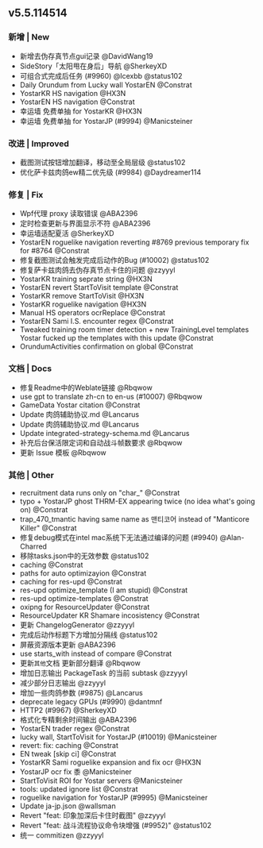 ## v5.5.114514

### 新增 | New

* 新增去伪存真节点gui记录 @DavidWang19
* SideStory「太阳甩在身后」导航 @SherkeyXD
* 可组合式完成后任务 (#9960) @Icexbb @status102
* Daily Orundum from Lucky wall YostarEN @Constrat
* YostarKR HS navigation @HX3N
* YostarEN HS navigation @Constrat
* 幸运墙 免费单抽 for YostarKR @HX3N
* 幸运墙 免费单抽 for YostarJP (#9994) @Manicsteiner

### 改进 | Improved

* 截图测试按钮增加翻译，移动至全局层级 @status102
* 优化萨卡兹肉鸽ew精二优先级 (#9984) @Daydreamer114

### 修复 | Fix

* Wpf代理 proxy 读取错误 @ABA2396
* 定时检查更新与界面显示不符 @ABA2396
* 幸运墙适配夏活 @SherkeyXD
* YostarEN roguelike navigation reverting #8769  previous temporary fix for #8764 @Constrat
* 修复截图测试会触发完成后动作的Bug (#10002) @status102
* 修复萨卡兹肉鸽去伪存真节点卡住的问题 @zzyyyl
* YostarKR training seprate string @HX3N
* YostarEN revert StartToVisit template @Constrat
* YostarKR remove StartToVisit @HX3N
* YostarKR roguelike navigation @HX3N
* Manual HS operators ocrReplace @Constrat
* YostarEN Sami I.S. encounter regex @Constrat
* Tweaked training room timer detection + new TrainingLevel templates Yostar fucked up the templates with this update @Constrat
* OrundumActivities confirmation on global @Constrat

### 文档 | Docs

* 修复Readme中的Weblate链接 @Rbqwow
* use gpt to translate zh-cn to en-us (#10007) @Rbqwow
* GameData Yostar citation @Constrat
* Update 肉鸽辅助协议.md @Lancarus
* Update 肉鸽辅助协议.md @Lancarus
* Update integrated-strategy-schema.md @Lancarus
* 补充后台保活限定词和自动战斗帧数要求 @Rbqwow
* 更新 Issue 模板 @Rbqwow

### 其他 | Other

* recruitment data runs only on "char_" @Constrat
* typo + YostarJP ghost THRM-EX appearing twice (no idea what's going on) @Constrat
* trap_470_tmantic having same name as 맨티코어 instead of "Manticore Killer" @Constrat
* 修复debug模式在intel mac系统下无法通过编译的问题 (#9940) @Alan-Charred
* 移除tasks.json中的无效参数 @status102
* caching @Constrat
* paths for auto optimizayion @Constrat
* caching for res-upd @Constrat
* res-upd optimize_template (I am stupid) @Constrat
* res-upd optimize-templates @Constrat
* oxipng for ResourceUpdater @Constrat
* ResourceUpdater KR Shamare incosistency @Constrat
* 更新 ChangelogGenerator @zzyyyl
* 完成后动作标题下方增加分隔线 @status102
* 屏蔽资源版本更新 @ABA2396
* use starts_with instead of compare @Constrat
* 更新`其他`文档 更新部分翻译 @Rbqwow
* 增加日志输出 PackageTask 的当前 subtask @zzyyyl
* 减少部分日志输出 @zzyyyl
* 增加一些肉鸽参数 (#9875) @Lancarus
* deprecate legacy GPUs (#9990) @dantmnf
* HTTP2 (#9967) @SherkeyXD
* 格式化专精剩余时间输出 @ABA2396
* YostarEN trader regex @Constrat
* lucky wall, StartToVisit for YostarJP (#10019) @Manicsteiner
* revert: fix: caching @Constrat
* EN tweak [skip ci] @Constrat
* YostarKR Sami roguelike expansion and fix ocr @HX3N
* YostarJP ocr fix 黍 @Manicsteiner
* StartToVisit ROI for Yostar servers @Manicsteiner
* tools: updated ignore list @Constrat
* roguelike navigation for YostarJP (#9995) @Manicsteiner
* Update ja-jp.json @wallsman
* Revert "feat: 印象加深后卡住时截图" @zzyyyl
* Revert "feat: 战斗流程协议命令块增强 (#9952)" @status102
* 统一 commitizen @zzyyyl
